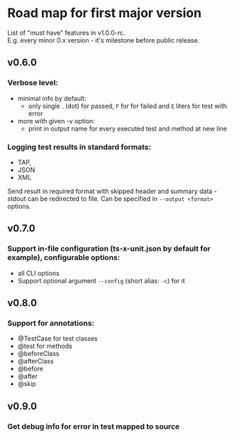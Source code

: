 # Road map for first major version 

List of "must have" features in v1.0.0-rc.  
E.g. every minor 0.x version - it's milestone before public release.

## v0.6.0

### Verbose level:
- minimal info by default:
    - only single . (dot) for passed, `F` for for failed and `E` liters for test with error
- more with given -v option:
    - print in output name for every executed test and method at new line

### Logging test results in standard formats:

- TAP, 
- JSON 
- XML

Send result in required format with skipped header and summary data - stdout can be redirected to file. 
Can be specified in `--output <format>` options.

## v0.7.0

### Support in-file configuration (ts-x-unit.json by default for example), configurable options:
- all CLI options
- Support optional argument `--config` (short alias: `-c`) for it 

## v0.8.0

### Support for annotations: 
- @TestCase for test classes
- @test for methods
- @beforeClass
- @afterClass
- @before
- @after
- @skip

## v0.9.0
 
### Get debug info for error in test mapped to source 